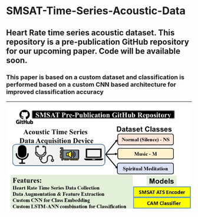 # SMSAT-Time-Series-Acoustic-Data
## Heart Rate time series acoustic dataset. This repository is a pre-publication GitHub repository for our upcoming paper. Code will be available soon.
### This paper is based on a custom dataset and classification is performed based on a custom CNN based architecture for improved classification accuracy
---
![Alt Text](SMSAT_Gihub.jpg)

